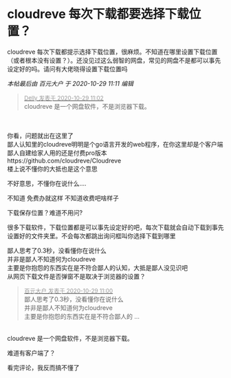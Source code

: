 # cloudreve 每次下载都要选择下载位置？


cloudreve 每次下载都提示选择下载位置，很麻烦。不知道在哪里设置下载位置（或者根本没有设置？）。还没见过这么弱智的网盘，常见的网盘不是都可以事先设定好的吗。请问有大佬晓得设置下载位置吗

<i class="pstatus"> 本帖最后由 百元大户 于 2020-10-29 11:11 编辑 </i><br />
<div class="quote"><blockquote><font size="2"><a href="https://www.hostloc.com/forum.php?mod=redirect&amp;goto=findpost&amp;pid=9368211&amp;ptid=759702" target="_blank"><font color="#999999">Delly 发表于 2020-10-29 11:02</font></a></font><br />
cloudreve 是一个网盘软件，不是浏览器下载。</blockquote></div><br />
<br />
你看，问题就出在这里了<br />
鄙人认知里的cloudreve明明是个go语言开发的web程序，在你这里却是个客户端<br />
鄙人自建给家人用的还是付费pro版本<br />
https://github.com/cloudreve/Cloudreve<br />
楼上说不懂你的大抵也是这个意思

不好意思，不懂你在说什么....

不知道 免费办就这样 不知道收费吧啥样子

下载保存位置？难道不用问?

很多下载软件，下载位置都是可以事先设定好的吧，每次下载就会自动下载到事先设置好的文件夹里。不会每次都跳出询问框叫你选择下载到哪里

鄙人思考了0.3秒，没看懂你在说什么<br />
并非是鄙人不知道何为cloudreve<br />
主要是你抱怨的东西实在是不符合鄙人的认知，大抵是鄙人没见识吧<br />
从网页下载文件是否弹窗不是取决于浏览器的设置？

<div class="quote"><blockquote><font size="2"><a href="https://www.hostloc.com/forum.php?mod=redirect&amp;goto=findpost&amp;pid=9368199&amp;ptid=759702" target="_blank"><font color="#999999">百元大户 发表于 2020-10-29 11:00</font></a></font><br />
鄙人思考了0.3秒，没看懂你在说什么<br />
并非是鄙人不知道何为cloudreve<br />
主要是你抱怨的东西实在是不符合鄙人的 ...</blockquote></div><br />
cloudreve 是一个网盘软件，不是浏览器下载。

难道有客户端了？

看完评论，我反而搞不懂了
